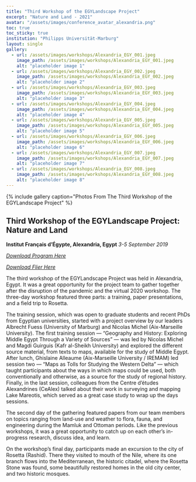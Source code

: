 ```yaml
---
title: "Third Workshop of the EGYLandscape Project"
excerpt: "Nature and Land - 2021"
avatar: "/assets/images/conference_avatar_alexandria.png"
toc: true
toc_sticky: true
institution: "Philipps Universität-Marburg"
layout: single
gallery:
  - url: /assets/images/workshops/Alexandria_EGY_001.jpeg
    image_path: /assets/images/workshops/Alexandria_EGY_001.jpeg
    alt: "placeholder image 1"
  - url: /assets/images/workshops/Alexandria_EGY_002.jpeg
    image_path: /assets/images/workshops/Alexandria_EGY_002.jpeg
    alt: "placeholder image 2"
  - url: /assets/images/workshops/Alexandria_EGY_003.jpeg
    image_path: /assets/images/workshops/Alexandria_EGY_003.jpeg
    alt: "placeholder image 3"
  - url: /assets/images/workshops/Alexandria_EGY_004.jpeg
    image_path: /assets/images/workshops/Alexandria_EGY_004.jpeg
    alt: "placeholder image 4"
  - url: /assets/images/workshops/Alexandria_EGY_005.jpeg
    image_path: /assets/images/workshops/Alexandria_EGY_005.jpeg
    alt: "placeholder image 5"
  - url: /assets/images/workshops/Alexandria_EGY_006.jpeg
    image_path: /assets/images/workshops/Alexandria_EGY_006.jpeg
    alt: "placeholder image 6"
  - url: /assets/images/workshops/Alexandria_EGY_007.jpeg
    image_path: /assets/images/workshops/Alexandria_EGY_007.jpeg
    alt: "placeholder image 7"
  - url: /assets/images/workshops/Alexandria_EGY_008.jpeg
    image_path: /assets/images/workshops/Alexandria_EGY_008.jpeg
    alt: "placeholder image 8"
---
```


{% include gallery caption="Photos From The Third Workshop of the EGYLandscape Project" %}

## Third Workshop of the EGYLandscape Project: Nature and Land
**Institut Français d’Égypte, Alexandria, Egypt**
*3-5 September 2019*

[*Download Program Here*](https://www.egylandscape.org/workshops/EGYLandscape_Alexandria2021_Workshop_Program.pdf)

[*Download Flier Here*](https://www.egylandscape.org/workshops/EGYLandscapes_Alexandria_Flier.png)

The third workshop of the EGYLandscape Project was held in Alexandria, Egypt. It was a great opportunity for the project team to gather together after the disruption of the pandemic and the virtual 2020 workshop. The three-day workshop featured three parts: a training, paper presentations, and a field trip to Rosetta.

The training session, which was open to graduate students and recent PhDs from Egyptian universities, started with a project overview by our leaders Albrecht Fuess (University of Marburg) and Nicolas Michel (Aix-Marseille University). The first training session — “Geography and History: Exploring Middle Egypt Through a Variety of Sources” — was led by Nicolas Michel and Magdi Guirguis (Kafr al-Sheikh University) and explored the different source material, from texts to maps, available for the study of Middle Egypt. After lunch, Ghislaine Alleaume (Aix-Marseille University / IREMAM) led session two — “Maps as Tolls for Studying the Western Delta” — which taught participants about the ways in which maps could be used, both conventionally and otherwise, as a source for the study of regional history. Finally, in the last session, colleagues from the Centre d’études Alexandrines (CeAlex) talked about their work in surveying and mapping Lake Mareotis, which served as a great case study to wrap up the days sessions. 

The second day of the gathering featured papers from our team members on topics ranging from land-use and weather to flora, fauna, and engineering during the Mamluk and Ottoman periods. Like the previous workshops, it was a great opportunity to catch up on each other’s in-progress research, discuss idea, and learn. 

On the workshop’s final day, participants made an excursion to the city of Rosetta (Rashid). There they visited to mouth of the Nile, where its one branch flows into the Mediterranean, the historic citadel, where the Rosetta Stone was found, some beautifully restored homes in the old city center, and two historic mosques.

